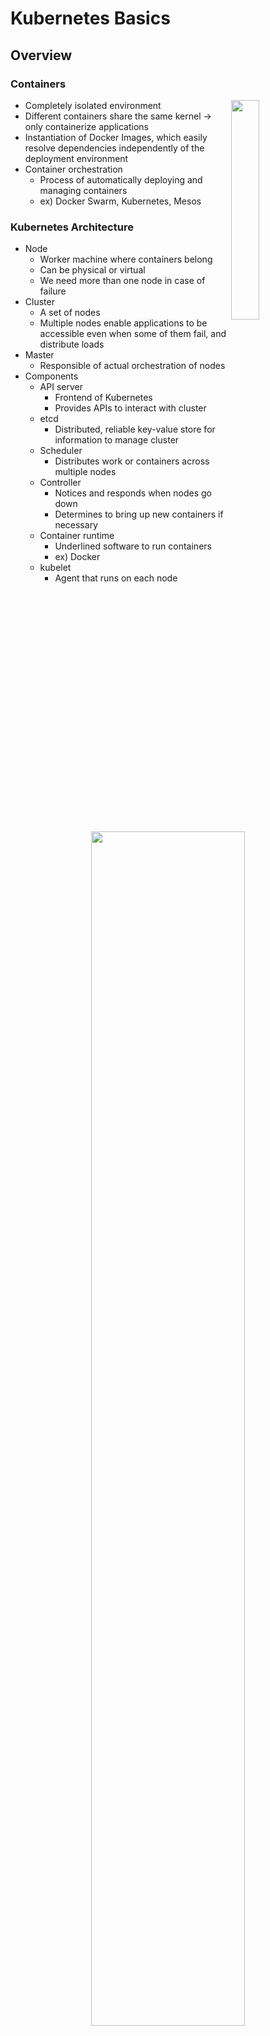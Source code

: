 # Kubernetes Basics

## Overview

### Containers

<img align="right" src="https://github.com/kyminbb/ckad-prep/blob/main/basics/docs/images/container-structure.png" width="30%" height="30%">

- Completely isolated environment
- Different containers share the same kernel -> only containerize applications
- Instantiation of Docker Images, which easily resolve dependencies independently of the deployment environment
- Container orchestration
  - Process of automatically deploying and managing containers
  - ex) Docker Swarm, Kubernetes, Mesos

### Kubernetes Architecture

- Node
  - Worker machine where containers belong
  - Can be physical or virtual
  - We need more than one node in case of failure
- Cluster
  - A set of nodes
  - Multiple nodes enable applications to be accessible even when some of them fail, and distribute loads
- Master
  - Responsible of actual orchestration of nodes
- Components
  - API server
    - Frontend of Kubernetes
    - Provides APIs to interact with cluster
  - etcd
    - Distributed, reliable key-value store for information to manage cluster
  - Scheduler
    - Distributes work or containers across multiple nodes
  - Controller
    - Notices and responds when nodes go down
    - Determines to bring up new containers if necessary
  - Container runtime
    - Underlined software to run containers
    - ex) Docker
  - kubelet
    - Agent that runs on each node

<p align="center">
  <img src="https://github.com/kyminbb/ckad-prep/blob/main/basics/docs/images/master-worker-nodes.png" width="70%" height="70%">
</p>

## Kubernetes Concepts

### Pod

- A single instance of an application
- The smallest unit you can create in Kubernetes object model
- Encapsulates a container
- Sometimes a pod can consist of multiple containers, yet of different applications
- Pod definition

  ```yaml
  apiVersion: v1
  kind: Pod
  metadata:
    name: <pod_name>
    labels:
      [key_value_pairs]
  spec:
    containers:
      - name: <container_name>
        image: <image>
      ...
  ```

  Create with `kubectl create -f <yaml_file>`
- Creating a pod

  ```bash
  kubectl run <pod_name> --image=<image_name>
  ```

- List of pods available

  ```bash
  kubectl get pods [-o wide]
  ```

- Pod information

  ```bash
  kubectl describe pod <pod_name>
  ```
  
- Extracting pod definition to a file

  ```bash
  kubectl get pod <pod_name> -o yaml > <yaml_file>
  ```
  
- Editing pod properties

  ```bash
  kubectl edit pod <pod_name>
  ```

### Replica set

- Replica set definition
  
  ```yaml
  apiVersion: apps/v1
  kind: ReplicaSet
  metadata:
    name: <replica_set_name>
    labels:
      [key_value_pairs]
  spec:
    template:
      <pod_definition>
    replicas: <num_replicas>
    selector: 
      matchLabels:
        [key_value_pairs_of_pods_to_manage]
  ```

  Create with `kubectl create -f <yaml_file>`
- List of replica sets

  ```bash
  kubectl get replicaset
  ```

- Deleting replica set

  ```bash
  kubectl delete replicaset <replica_set_name>
  ```

  - Also deletes all underlying pods
- Updating replica set spec
  
  ```bash
  kubectl replace -f <yaml_file>
  ```

  ```bash
  kubectl scale --replicas=<new_num_replicas> replicaset <replica_set_name>
  ```

### Deployment

- Manages rolling updates of the underlying instances and applies changes
- Deployment strategy
  - Recreate
    - Apply changes to all pods altogether
    - Application goes down and becomes inaccessible to users
  - Rolling update
    - Apply changes to pods one by one
    - Default strategy of Kubernetes deployment
- Deployment definition

  ```yaml
  apiVersion: apps/v1
  kind: Deployment
  metadata:
    name: <deployment_name>
    labels:
      [key_value_pairs]
  spec:
    template:
      <pod_definition>
    replicas: <num_replicas>
    selector: 
      matchLabels:
        [key_value_pairs_of_pods_to_manage]
  ```

  Create with `kubectl create -f <yaml_file>`
- Updating deployment

  ```bash
  kubectl apply -f <yaml_file>
  ```

- Deleting deployment

  ```bash
  kubectl delete deployment <deployment_name>
  ```

- Rollout

  ```bash
  kubectl rollout status <deployment_name>
  ```

  - Viewing rollout history

    ```bash
    kubectl rollout history <deployment_name>
    ```

  - Rollback

    ```bash
    kubectl rollout undo <deployment_name>
    ```

### Namespace

- Isolates resources
- Each namspace can have own setup policies and quota
- Namespace definition
  
  ```yaml
  apiVersion: v1
  kind: Namespace
  metadata:
    name: <namespace_name>
  ```
  
  Create with `kubectl create -f <yaml_file>`
  
- List of entities

  ```bash
  kubectl get <type> --namespace=<namespace_name>
  ```
  
- Creating entity

  ```bash
  kubectl create -f <yaml_file> --namespace=<namespace_name>
  ```
  
  - Can be put in metadata section of definition file
- Switching namespace

  ```bash
  kubectl config set-context $(kubectl config current-context) --namespace=<namespace_name>
  ```

## Networking in Kubernetes

- IP address is assigned to each pod
- Cluster networking
  - All containers/pods must communicate to one another without NAT (Network Address Translation)
  - All nodes must communicate with all containers and vice-versa without NAT

## Services

### NodePort

- Enables applications to be accesible to users
- Listens to a port on a node and forwards requests on that port to inner pods

<p align="center">
  <img src="https://github.com/kyminbb/ckad-prep/blob/main/basics/docs/images/nodeport.png" width="70%" height="70%">
</p>

- NodePort definition
  
  ```yaml
  apiVersion: v1
  kind: Serivce
  metadata:
    name: <service_name>
  spec:
    type: NodePort
    ports:
      - targetPort: [target_port]
        port: <port>
        nodePort: [node_port]
    selector:
      [key_value_pairs_of_pods_to_manage]
  ```
  
  Create with `kubectl create -f <yaml_file>`

### ClusterIP

- Allows communication between different microservices
- ClusterIP definition

  ```yaml
  apiVersion: v1
  kind: Service
  metadata:
    name: <service_name>
  spec:
    type: ClusterIP
    ports:
      - targetPort: [container_port]
        port: <service_port>
    selector:
      [key_value_pairs_of_pods_to_manage]
  ```
  
  Create with `kubectl create -f <yaml_file>`

### Load Balancer

- Acts as a reverse proxy
- Distributes network or application traffic across clusters
- Kubernetes can be easily intergated with native load balancers of cloud services
